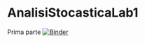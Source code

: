 # AnalisiStocasticaLab1

Prima parte
[![Binder](https://mybinder.org/badge_logo.svg)](https://mybinder.org/v2/gh/DPolettiUnige/AnalisiStocasticaLab1/HEAD?urlpath=%2Fdoc%2Ftree%2FLab1_Riconoscimento.ipynb)
